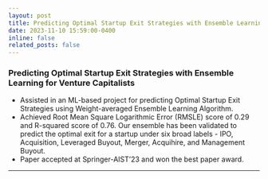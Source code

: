 ```yaml
---
layout: post
title: Predicting Optimal Startup Exit Strategies with Ensemble Learning for Venture Capitalists
date: 2023-11-10 15:59:00-0400
inline: false
related_posts: false
---
```


### Predicting Optimal Startup Exit Strategies with Ensemble Learning for Venture Capitalists

- Assisted in an ML-based project for predicting Optimal Startup Exit Strategies using Weight-averaged Ensemble Learning Algorithm.
- Achieved Root Mean Square Logarithmic Error (RMSLE) score of 0.29 and R-squared score of 0.76. Our ensemble has been validated to predict the optimal exit for a startup under six broad labels - IPO, Acquisition, Leveraged Buyout, Merger, Acquihire, and Management Buyout.
- Paper accepted at Springer-AIST’23 and won the best paper award.

---
